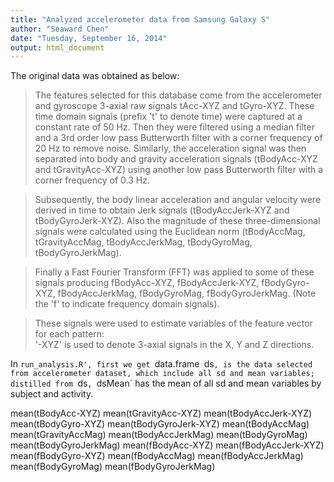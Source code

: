 ```yaml
---
title: "Analyzed accelerometer data from Samsung Galaxy S"
author: "Seaward Chen"
date: "Tuesday, September 16, 2014"
output: html_document
---
```


The original data was obtained as below:
>The features selected for this database come from the accelerometer and gyroscope 3-axial raw signals tAcc-XYZ and tGyro-XYZ. These time domain signals (prefix 't' to denote time) were captured at a constant rate of 50 Hz. Then they were filtered using a median filter and a 3rd order low pass Butterworth filter with a corner frequency of 20 Hz to remove noise. Similarly, the acceleration signal was then separated into body and gravity acceleration signals (tBodyAcc-XYZ and tGravityAcc-XYZ) using another low pass Butterworth filter with a corner frequency of 0.3 Hz. 

>Subsequently, the body linear acceleration and angular velocity were derived in time to obtain Jerk signals (tBodyAccJerk-XYZ and tBodyGyroJerk-XYZ). Also the magnitude of these three-dimensional signals were calculated using the Euclidean norm (tBodyAccMag, tGravityAccMag, tBodyAccJerkMag, tBodyGyroMag, tBodyGyroJerkMag). 

>Finally a Fast Fourier Transform (FFT) was applied to some of these signals producing fBodyAcc-XYZ, fBodyAccJerk-XYZ, fBodyGyro-XYZ, fBodyAccJerkMag, fBodyGyroMag, fBodyGyroJerkMag. (Note the 'f' to indicate frequency domain signals). 

>These signals were used to estimate variables of the feature vector for each pattern:  
'-XYZ' is used to denote 3-axial signals in the X, Y and Z directions.

In `run_analysis.R', first we get `data.frame` `ds`, is the data selected from accelerometer dataset, which include all sd and mean variables; distilled from `ds`, `dsMean` has the mean of all sd and mean variables by subject and activity.

mean(tBodyAcc-XYZ)
mean(tGravityAcc-XYZ)
mean(tBodyAccJerk-XYZ)
mean(tBodyGyro-XYZ)
mean(tBodyGyroJerk-XYZ)
mean(tBodyAccMag)
mean(tGravityAccMag)
mean(tBodyAccJerkMag)
mean(tBodyGyroMag)
mean(tBodyGyroJerkMag)
mean(fBodyAcc-XYZ)
mean(fBodyAccJerk-XYZ)
mean(fBodyGyro-XYZ)
mean(fBodyAccMag)
mean(fBodyAccJerkMag)
mean(fBodyGyroMag)
mean(fBodyGyroJerkMag)
